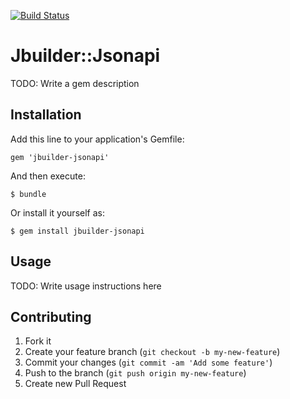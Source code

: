 [![Build Status](https://travis-ci.org/csexton/jbuilder-jsonapi.png)](https://travis-ci.org/csexton/jbuilder-jsonapi)

# Jbuilder::Jsonapi

TODO: Write a gem description

## Installation

Add this line to your application's Gemfile:

    gem 'jbuilder-jsonapi'

And then execute:

    $ bundle

Or install it yourself as:

    $ gem install jbuilder-jsonapi

## Usage

TODO: Write usage instructions here

## Contributing

1. Fork it
2. Create your feature branch (`git checkout -b my-new-feature`)
3. Commit your changes (`git commit -am 'Add some feature'`)
4. Push to the branch (`git push origin my-new-feature`)
5. Create new Pull Request

